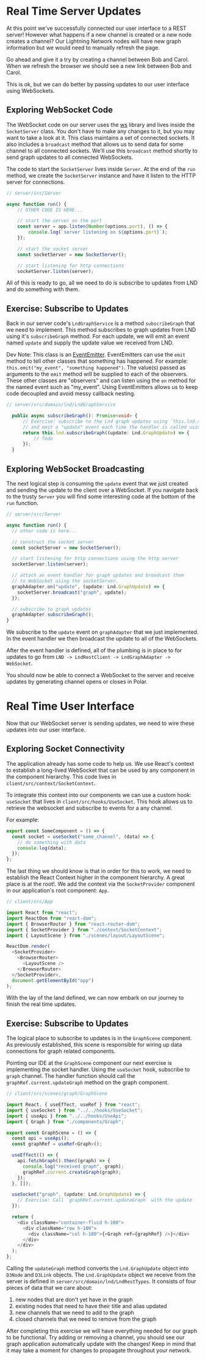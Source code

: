 # Real Time Server Updates

At this point we've successfully connected our user interface to a REST server! However what happens if a new channel is created or a new node creates a channel? Our Lightning Network nodes will have new graph information but we would need to manually refresh the page.

Go ahead and give it a try by creating a channel between Bob and Carol. When we refresh the browser we should see a new link between Bob and Carol.

This is ok, but we can do better by passing updates to our user interface using WebSockets.

## Exploring WebSocket Code

The WebSocket code on our server uses the [ws](https://www.npmjs.com/package/ws) library and lives inside the `SocketServer` class. You don't have to make any changes to it, but you may want to take a look at it. This class maintains a set of connected sockets. It also includes a `broadcast` method that allows us to send data for some channel to all connected sockets. We'll use this `broadcast` method shortly to send graph updates to all connected WebSockets.

The code to start the `SocketServer` lives inside `Server`. At the end of the `run` method, we create the `SocketServer` instance and have it listen to the HTTP server for connections.

```typescript
// server/src/Server

async function run() {
    // OTHER CODE IS HERE...

    // start the server on the port
    const server = app.listen(Number(options.port), () => {
        console.log(`server listening on ${options.port}`);
    });

    // start the socket server
    const socketServer = new SocketServer();

    // start listening for http connections
    socketServer.listen(server);
```

All of this is ready to go, all we need to do is subscribe to updates from LND and do something with them.

## Exercise: Subscribe to Updates

Back in our server code's `LndGraphService` is a method `subscribeGraph` that we need to implement. This method subscribes to graph updates from LND using it's `subscribeGraph` method. For each update, we will emit an event named `update` and supply the update value we received from LND.

Dev Note: This class is an [EventEmitter](https://nodejs.dev/learn/the-nodejs-event-emitter). EventEmitters can use the `emit` method to tell other classes that something has happened. For example: `this.emit("my_event", "something happened")`. The value(s) passed as arguments to the `emit` method will be supplied to each of the observers. These other classes are "observers" and can listen using the `on` method for the named event such as "my_event". Using EventEmitters allows us to keep code decoupled and avoid messy callback nesting.

```typescript
// server/src/domain/lnd/LndGraphService

  public async subscribeGraph(): Promise<void> {
      // Exercise: subscribe to the Lnd graph updates using `this.lnd.subscribeGraph`
      // and emit a "update" event each time the handler is called using `this.emit`
      return this.lnd.subscribeGraph((update: Lnd.GraphUpdate) => {
          // Todo
      });
  }
```

## Exploring WebSocket Broadcasting

The next logical step is consuming the `update` event that we just created and sending the update to the client over a WebSocket. If you navigate back to the trusty `Server` you will find some interesting code at the bottom of the `run` function.

```typescript
// server/src/Server

async function run() {
  // other code is here...

  // construct the socket server
  const socketServer = new SocketServer();

  // start listening for http connections using the http server
  socketServer.listen(server);

  // attach an event handler for graph updates and broadcast them
  // to WebSocket using the socketServer.
  graphAdapter.on("update", (update: Lnd.GraphUpdate) => {
    socketServer.broadcast("graph", update);
  });

  // subscribe to graph updates
  graphAdapter.subscribeGraph();
}
```

We subscribe to the `update` event on `graphAdapter` that we just implemented. In the event handler we then broadcast the update to all of the WebSockets.

After the event handler is defined, all of the plumbing is in place to for updates to go from `LND -> LndRestClient -> LndGraphAdapter -> WebSocket`.

You should now be able to connect a WebSocket to the server and receive updates by generating channel opens or closes in Polar.

# Real Time User Interface

Now that our WebSocket server is sending updates, we need to wire these updates into our user interface.

## Exploring Socket Connectivity

The application already has some code to help us. We use React's context to establish a long-lived WebSocket that can be used by any component in the component hierarchy. This code lives in `client/src/context/SocketContext`.

To integrate this context into our components we can use a custom hook: `useSocket` that lives in `client/src/hooks/UseSocket`. This hook allows us to retrieve the websocket and subscribe to events for a any channel.

For example:

```typescript
export const SomeComponent = () => {
  const socket = useSocket("some_channel", (data) => {
    // do something with data
    console.log(data);
  });
};
```

The last thing we should know is that in order for this to work, we need to establish the React Context higher in the component hierarchy. A great place is at the root!. We add the context via the `SocketProvider` component in our application's root component: `App`.

```typescript
// client/src/App

import React from "react";
import ReactDom from "react-dom";
import { BrowserRouter } from "react-router-dom";
import { SocketProvider } from "./context/SocketContext";
import { LayoutScene } from "./scenes/layout/LayoutScene";

ReactDom.render(
  <SocketProvider>
    <BrowserRouter>
      <LayoutScene />
    </BrowserRouter>
  </SocketProvider>,
  document.getElementById("app")
);
```

With the lay of the land defined, we can now embark on our journey to finish the real time updates.

## Exercise: Subscribe to Updates

The logical place to subscribe to updates is in the `GraphScene` component. As previously established, this scene is responsible for wiring up data connections for graph related components.

Pointing our IDE at the `GraphScene` component our next exercise is implementing the socket handler. Using the `useSocket` hook, subscribe to `graph` channel. The handler function should call the `graphRef.current.updateGraph` method on the graph component.

```typescript
// client/src/scenes/graph/GraphScene

import React, { useEffect, useRef } from "react";
import { useSocket } from "../../hooks/UseSocket";
import { useApi } from "../../hooks/UseApi";
import { Graph } from "./components/Graph";

export const GraphScene = () => {
  const api = useApi();
  const graphRef = useRef<Graph>();

  useEffect(() => {
    api.fetchGraph().then((graph) => {
      console.log("received graph", graph);
      graphRef.current.createGraph(graph);
    });
  }, []);

  useSocket("graph", (update: Lnd.GraphUpdate) => {
    // Exercise: Call `graphRef.current.updateGraph` with the update
  });

  return (
    <div className="container-fluid h-100">
      <div className="row h-100">
        <div className="col h-100">{<Graph ref={graphRef} />}</div>
      </div>
    </div>
  );
};
```

Calling the `updateGraph` method converts the `Lnd.GraphUpdate` object into `D3Node` and `D3Link` objects. The `Lnd.GraphUpdate` object we receive from the server is defined in `server/src/domain/lnd/LndRestTypes`. It consists of four pieces of data that we care about:

1. new nodes that are don't yet have in the graph
1. existing nodes that need to have their title and alias updated
1. new channels that we need to add to the graph
1. closed channels that we need to remove from the graph

After completing this exercise we will have everything needed for our graph to be functional. Try adding or removing a channel, you should see our graph application automatically update with the changes! Keep in mind that it may take a moment for changes to propagate throughout your network.
